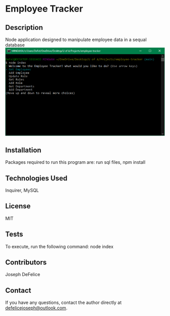   # Employee Tracker 

  ## Description
  Node application designed to manipulate employee data in a sequal database
  ![project image](./assets/app.png)
  
  ## Installation
  Packages required to run this program are: run sql files, npm install
  
  ## Technologies Used
  Inquirer, MySQL

  ## License
  MIT

  ## Tests
  To execute, run the following command: node index

  ## Contributors
  Joseph DeFelice

  ## Contact
  If you have any questions, contact the author directly at defelicejoseph@outlook.com.